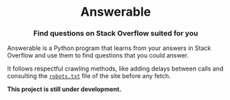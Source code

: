 <h1 align="center">Answerable</h1>

<h3 align="center">Find questions on Stack Overflow suited for you</h3>

Answerable is a Python program that learns from your answers in Stack Overflow and use them to find questions that you could answer.

It follows respectful crawling methods, like adding delays between calls and consulting the [`robots.txt`](https://stackoverflow.com/robots.txt) file of the site before any fetch.

**This project is still under development.**

